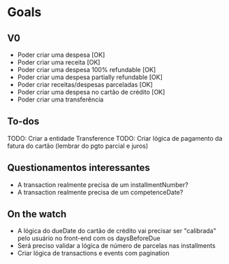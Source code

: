 # Goals

## V0

- Poder criar uma despesa [OK]
- Poder criar uma receita [OK]
- Poder criar uma despesa 100% refundable [OK]
- Poder criar uma despesa partially refundable [OK]
- Poder criar receitas/despesas parceladas [OK]
- Poder criar uma despesa no cartão de crédito [OK]
- Poder criar uma transferência

## To-dos

TODO: Criar a entidade Transference
TODO: Criar lógica de pagamento da fatura do cartão (lembrar do pgto parcial e juros)

## Questionamentos interessantes

- A transaction realmente precisa de um installmentNumber?
- A transaction realmente precisa de um competenceDate?

## On the watch

- A lógica do dueDate do cartão de crédito vai precisar ser "calibrada" pelo usuário no front-end com os daysBeforeDue
- Será preciso validar a lógica de número de parcelas nas installments
- Criar lógica de transactions e events com pagination


